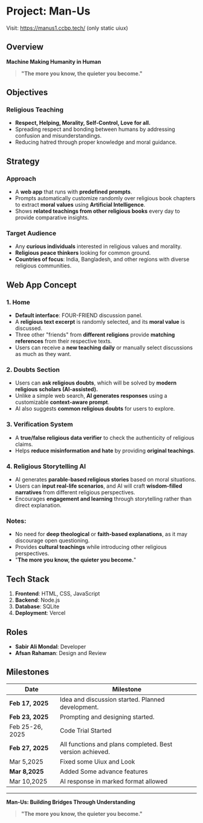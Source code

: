 # Project: Man-Us
Visit: https://manus1.ccbp.tech/ (only static uiux)
## Overview
**Machine Making Humanity in Human**

> **"The more you know, the quieter you become."**

## Objectives
### Religious Teaching
- **Respect, Helping, Morality, Self-Control, Love for all.**
- Spreading respect and bonding between humans by addressing confusion and misunderstandings.
- Reducing hatred through proper knowledge and moral guidance.

## Strategy
### Approach
- A **web app** that runs with **predefined prompts**.
- Prompts automatically customize randomly over religious book chapters to extract **moral values** using **Artificial Intelligence**.
- Shows **related teachings from other religious books** every day to provide comparative insights.

### Target Audience
- Any **curious individuals** interested in religious values and morality.
- **Religious peace thinkers** looking for common ground.
- **Countries of focus**: India, Bangladesh, and other regions with diverse religious communities.

## Web App Concept
### 1. Home
- **Default interface**: FOUR-FRIEND discussion panel.
- A **religious text excerpt** is randomly selected, and its **moral value** is discussed.
- Three other "friends" from **different religions** provide **matching references** from their respective texts.
- Users can receive a **new teaching daily** or manually select discussions as much as they want.

### 2. Doubts Section
- Users can **ask religious doubts**, which will be solved by **modern religious scholars (AI-assisted).**
- Unlike a simple web search, **AI generates responses** using a customizable **context-aware prompt**.
- AI also suggests **common religious doubts** for users to explore.

### 3. Verification System
- A **true/false religious data verifier** to check the authenticity of religious claims.
- Helps **reduce misinformation and hate** by providing **original teachings**.

### 4. Religious Storytelling AI
- AI generates **parable-based religious stories** based on moral situations.
- Users can **input real-life scenarios**, and AI will craft **wisdom-filled narratives** from different religious perspectives.
- Encourages **engagement and learning** through storytelling rather than direct explanation.

### Notes:
- No need for **deep theological** or **faith-based explanations**, as it may discourage open questioning.
- Provides **cultural teachings** while introducing other religious perspectives.
- "**The more you know, the quieter you become.**"

## Tech Stack
1. **Frontend**: HTML, CSS, JavaScript
2. **Backend**: Node.js
3. **Database**: SQLite
4. **Deployment**: Vercel

## Roles
- **Sabir Ali Mondal**: Developer
- **Afsan Rahaman**: Design and Review

## Milestones
| Date | Milestone |
|------|-----------|
| **Feb 17, 2025** | Idea and discussion started. Planned development. |
| **Feb 23, 2025** | Prompting and designing started. |
| Feb 25-26, 2025 | Code Trial Started | Backend and frontend integration testing | Working prototype |
| **Feb 27, 2025** | All functions and plans completed. Best version achieved. |
| Mar 5,2025 | Fixed some Uiux and Look |
| **Mar 8,2025** | Added Some advance features |
| Mar 10,2025 | AI response in marked format allowed |
---
**Man-Us: Building Bridges Through Understanding**


> **"The more you know, the quieter you become."**
